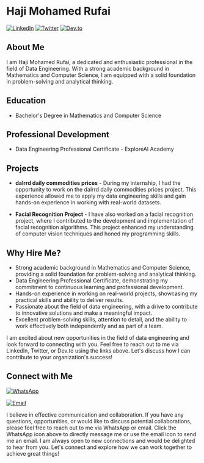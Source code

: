 # Haji Mohamed Rufai 

[![LinkedIn](https://img.shields.io/badge/LinkedIn-Haji%20Mohamed%20Rufai-blue?style=flat-square&logo=linkedin)](https://www.linkedin.com/in/hajirufai/)
[![Twitter](https://img.shields.io/badge/Twitter-@my_twitter_handle-blue?style=flat-square&logo=twitter)](https://twitter.com/hajirufai)
[![Dev.to](https://img.shields.io/badge/Dev.to-Haji%20Mohamed%20Rufai-black?style=flat-square&logo=dev.to)](https://dev.to/thyalpha001)

## About Me

I am Haji Mohamed Rufai, a dedicated and enthusiastic professional in the field of Data Engineering. With a strong academic background in Mathematics and Computer Science, I am equipped with a solid foundation in problem-solving and analytical thinking.

## Education

- Bachelor's Degree in Mathematics and Computer Science

## Professional Development

- Data Engineering Professional Certificate - ExploreAI Academy

## Projects

- **dalrrd daily commodities prices** - During my internship, I had the opportunity to work on the dalrrd daily commodities prices project. This experience allowed me to apply my data engineering skills and gain hands-on experience in working with real-world datasets.

- **Facial Recognition Project** - I have also worked on a facial recognition project, where I contributed to the development and implementation of facial recognition algorithms. This project enhanced my understanding of computer vision techniques and honed my programming skills.

## Why Hire Me?

- Strong academic background in Mathematics and Computer Science, providing a solid foundation for problem-solving and analytical thinking.
- Data Engineering Professional Certificate, demonstrating my commitment to continuous learning and professional development.
- Hands-on experience in working on real-world projects, showcasing my practical skills and ability to deliver results.
- Passionate about the field of data engineering, with a drive to contribute to innovative solutions and make a meaningful impact.
- Excellent problem-solving skills, attention to detail, and the ability to work effectively both independently and as part of a team.

I am excited about new opportunities in the field of data engineering and look forward to connecting with you. Feel free to reach out to me via LinkedIn, Twitter, or Dev.to using the links above. Let's discuss how I can contribute to your organization's success!

## Connect with Me

[![WhatsApp](https://img.shields.io/badge/WhatsApp-%2B254778440618-brightgreen?style=for-the-badge&logo=whatsapp&logoColor=white&labelColor=25D366)](https://wa.me/+254778440618?text=Hello%20Haji%20Mohamed%20Rufai,%0D%0A%0D%0AI%20would%20like%20to%20connect%20with%20you%20regarding%20...)

[![Email](https://img.shields.io/badge/Email-mohamedrufai59%40gmail.com-red?style=for-the-badge&logo=gmail&logoColor=white&labelColor=EA4335)](mailto:mohamedrufai59@gmail.com?subject=Hello%20Haji%20Mohamed%20Rufai&body=Dear%20Haji%20Mohamed%20Rufai,%0D%0A%0D%0AHope%20you%20are%20doing%20well.%0D%0A%0D%0AI%20would%20like%20to%20connect%20with%20you%20regarding%20...)

I believe in effective communication and collaboration. If you have any questions, opportunities, or would like to discuss potential collaborations, please feel free to reach out to me via WhatsApp or email. Click the WhatsApp icon above to directly message me or use the email icon to send me an email. I am always open to new connections and would be delighted to hear from you. Let's connect and explore how we can work together to achieve great things!
